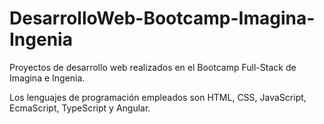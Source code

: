 # DesarrolloWeb-Bootcamp-Imagina-Ingenia

Proyectos de desarrollo web realizados en el Bootcamp Full-Stack de Imagina e Ingenia.

Los lenguajes de programación empleados son HTML, CSS, JavaScript, EcmaScript, TypeScript y Angular.